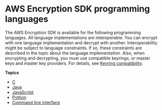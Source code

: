 # AWS Encryption SDK programming languages<a name="programming-languages"></a>

The AWS Encryption SDK is available for the following programming languages\. All language implementations are interoperable\. You can encrypt with one language implementation and decrypt with another\. Interoperability might be subject to language constraints\. If so, these constraints are described in the topic about the language implementation\. Also, when encrypting and decrypting, you must use compatible keyrings, or master keys and master key providers\. For details, see [Keyring compatibility](keyring-compatibility.md)\.

**Topics**
+ [C](c-language.md)
+ [Java](java.md)
+ [JavaScript](javascript.md)
+ [Python](python.md)
+ [Command line interface](crypto-cli.md)